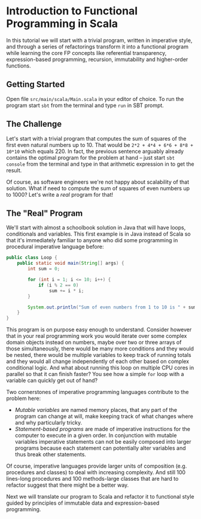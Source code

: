 Introduction to Functional Programming in Scala
============

In this tutorial we will start with a trivial program, written in imperative 
style, and through a series of refactorings transform it into a functional 
program while learning the core FP concepts like referential transparency, 
expression-based programming, recursion, immutability and higher-order 
functions.

Getting Started
-------

Open file `src/main/scala/Main.scala` in your editor of choice. To run the 
program start `sbt` from the terminal and type `run` in SBT prompt.

The Challenge
-------------

Let's start with a trivial program that computes the sum of squares of the 
first even natural numbers up to 10. That would be `2*2 + 4*4 + 6*6 + 8*8 + 
10*10` which equals 220. In fact, the previous sentence arguably already 
contains the optimal program for the problem at hand – just start `sbt 
console` from the terminal and type in that arithmetic expression in to get 
the result.

Of course, as software engineers we're not happy about scalability of that 
solution. What if need to compute the sum of squares of even numbers up to 
1000? Let's write a *real* program for that!

The "Real" Program
------------------

We'll start with almost a schoolbook solution in Java that will have loops, 
conditionals and variables. This first example is in Java instead of Scala 
so that it's immediately familiar to anyone who did some programming in 
procedural imperative language before:

```java
public class Loop {
    public static void main(String[] args) {
        int sum = 0;

        for (int i = 1; i <= 10; i++) {
            if (i % 2 == 0)
                sum += i * i;
        }

        System.out.println("Sum of even numbers from 1 to 10 is " + sum);
    }
}
```

This program is on purpose easy enough to understand. Consider however that 
in your real programming work you would iterate over some complex domain 
objects instead on numbers, maybe over two or three arrays of those 
simultaneously, there would be many more conditions and they would be nested,
there would be multiple variables to keep track of running totals and they 
would all change independently of each other based on complex conditional 
logic. And what about running this loop on multiple CPU cores in parallel so 
that it can finish faster? You see how a simple `for` loop with a variable can 
quickly get out of hand?

Two cornerstones of imperative programming languages contribute to the 
problem here:

- *Mutable variables* are named memory places, that any part of the program 
can change at will, make keeping track of what changes where and why 
particularly tricky.
- *Statement-based programs* are made of imperative instructions for the 
computer to execute in a given order. In conjunction with mutable variables 
imperative statements can not be easily composed into larger programs because
 each statement can potentially alter variables and thus break other statements.

Of course, imperative languages provide larger units of composition (e.g. 
procedures and classes) to deal with increasing complexity. And still 100 
lines-long procedures and 100 methods-large classes that are hard to refactor
 suggest that there might be a better way.

Next we will translate our program to Scala and refactor it to functional 
style guided by principles of immutable data and expression-based programming.
